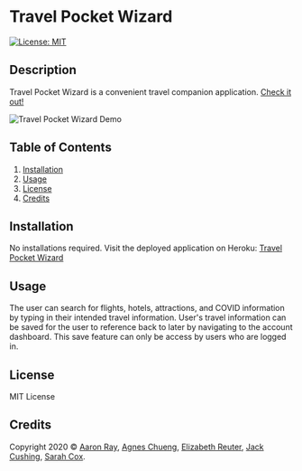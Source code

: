 # Travel Pocket Wizard

[![License: MIT](https://img.shields.io/badge/License-MIT-yellow.svg)](https://opensource.org/licenses/MIT)

## Description

Travel Pocket Wizard is a convenient travel companion application. 
[Check it out!](https://travel-pocket-wizard.herokuapp.com/)

![Travel Pocket Wizard Demo](./client/public/assets/travel-pocket-wizard-demo.gif)

## Table of Contents
  1. [Installation](#Installation)
  2. [Usage](#Usage)
  3. [License](#License)
  4. [Credits](#Credits)

## Installation

No installations required. Visit the deployed application on Heroku: [Travel Pocket Wizard](https://travel-pocket-wizard.herokuapp.com/)

## Usage

The user can search for flights, hotels, attractions, and COVID information by typing in their intended travel information. User's travel information can be saved for the user to reference back to later by navigating to the account dashboard. This save feature can only be access by users who are logged in.

## License

MIT License

## Credits

Copyright 2020 © [Aaron Ray](https://github.com/aaray12), [Agnes Chueng](https://github.com/achueng), [Elizabeth Reuter](https://github.com/ElizabethReuter), [Jack Cushing](https://github.com/jcuush), [Sarah Cox](https://github.com/sarahlcox).